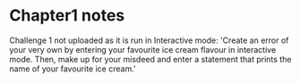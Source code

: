 # Chapter1 notes
Challenge 1 not uploaded as it is run in Interactive mode:
'Create an error of your very own by entering your favourite 
ice cream flavour in interactive mode. Then, make up for your 
misdeed and enter a statement that prints the name of your 
favourite ice cream.'
